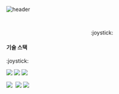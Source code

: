 
![header](https://capsule-render.vercel.app/api?text=Jawon&type=Rounded&color=auto&height=200)

<br/>
  
<p align="center"> :joystick: <h4>기술 스택</h4>:joystick:</p>
  
  
<img src="https://img.shields.io/badge/JavaScript-F9FF33?style=flat-square&logo=Javascript&logoColor=black"/>&nbsp;<img src="https://img.shields.io/badge/React-33FFF7?style=flat-square&logo=react&logoColor=black"/>&nbsp;<img src="https://img.shields.io/badge/TypeScript-3766AB?style=flat-square&logo=TypeScript&logoColor=white"/>&nbsp;

<img src="https://img.shields.io/badge/Vue.js-3CA805?style=flat-square&logo=Vue.js&logoColor=white"/>&nbsp; <img src="https://img.shields.io/badge/CSS-053AA8?style=flat-square&logo=css3&logoColor=white"/>&nbsp;<img src="https://img.shields.io/badge/StyledComponent-F570DF?style=flat-square&logo=styled-components&logoColor=white"/>&nbsp;

